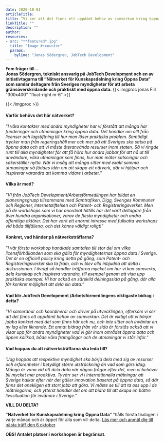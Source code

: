 ```yaml
---
date: 2020-10-01
articleTitle: 
title: ”Vi ser att det finns ett uppdämt behov av samverkan kring öppna data”
linkTitle: ""
description: ""
author: 
resources:
- src: "**featured*.jpg"
  title: "Image #:counter"
  params:
    byline: "Jonas Södergren, JobTech Development"
--- 
```

**Fem frågor till...**  
**Jonas Södergren, tekniskt ansvarig på JobTech Development och en av initiativtagarna till ”Nätverket för Kunskapsdelning kring Öppna Data” som samlar deltagare från Sveriges myndigheter för att arbeta gränsöverskridande och praktiskt med öppna data.** 
{{< imgproc jonas Fill "300x400" "float-right m-6" >}}

{{< /imgproc >}}


<!-- There should be no margin above this first sentence.
<!-- Blockquotes should be a lighter gray with a border along the left side in the secondary color.

<!--There should be no margin below this final sentence.-->

#### Varför behövs det här nätverket?

*”I våra kontakter med andra myndigheter har vi förstått att många har funderingar och utmaningar kring öppna data. Det handlar om allt från licenser och lagstiftning till hur man löser praktiska problem. Samtidigt trycker man från regeringshåll mer och mer på att Sveriges ska satsa på öppna data och att vi måste återanvända resurser inom staten. Så vi ringde runt till alla myndigheter för att få höra hur andra jobbar för att nå ut till användare, vilka utmaningar som finns, hur man mäter satsningar och säkerställer nytta. 
När vi insåg att många sitter med exakt samma utmaningar så föddes idén om att skapa ett nätverk, där vi hjälper och inspirerar varandra att komma vidare i arbetet.”*

#### Vilka är med? 

*”Vi från JobTech Development/Arbetsförmedlingen har bildat en planeringsgrupp tillsammans med Samtrafiken, Digg, Sveriges Kommuner och Regioner, Internetstiftelsen och Patent- och Registreringsverket. Men på de workshops som vi har anordnat hittills har det varit deltagare från över hundra organisationer, varav de flesta myndigheter och andra offentliga aktörer. 
Det har varit ett enormt intresse med fullsatta workshops vid båda tillfällena, och det känns väldigt roligt!”*

#### Konkret, vad händer på nätverksträffarna?

*”I vår första workshop handlade samtalen till stor del om vilka licensförhållanden som ska gälla för myndigheternas öppna data i Sverige. Det är en officiell policy kring detta på gång, som Patent- och Registreringsverket ska ta fram, och vi blev alla inbjudna att delta i diskussionen. I övrigt så handlar träffarna mycket om hur vi kan samverka, dela kunskap och inspirera varandra, till exempel genom att visa upp praktiska exempel. 
Vi har också en särskild delningssida på gång, där alla får konkret möjlighet att dela sin data.”*

#### Vad blir JobTech Development /Arbetsförmedlingens viktigaste bidrag i detta?

*”Vi samordnar och koordinerar och driver på utvecklingen, eftersom vi ser att det finns ett uppdämt behov av samverkan. Det är viktigt att vi börjar jobba konkret med det som finns här och nu, och inte sitter och inväntar en ny lag eller liknande. 
Ett annat bidrag från vår sida är förstås också att vi visar upp för andra myndigheter vad vi gör inom området öppna data och öppen källkod, både våra framgångar och de utmaningar vi står inför.”*


#### Vad hoppas du att nätverksträffarna ska leda till?
*”Jag hoppas att respektive myndighet ska börja dela med sig av resurser och erfarenheter i betydligt större utsträckning än vad som görs idag. Många är vana vid att dela data när någon frågar efter det, men vi behöver bli mycket mer proaktiva. Tyvärr ser vi i internationella mätningar att Sverige halkar efter när det gäller innovation baserat på öppna data, så där finns det onekligen ett stort jobb att göra. Vi måste se till att ta oss upp i de mätningarna, och ytterst handlar det om att bidra till att skapa en bättre livssituation för invånare i Sverige.”*


**VILL DU DELTA?**

**”Nätverket för Kunskapsdelning kring Öppna Data”** ”hålls första tisdagen i varje månad och är öppet för alla som vill delta. 
[Läs mer och anmäl dig till nästa träff den 6 oktober](https://gitlab.com/open-data-knowledge-sharing/wiki/-/wikis/Digital-Workshopserie#kommande)
 
 **OBS! Antalet platser i workshopen är begränsat.**







